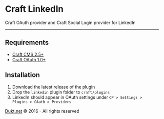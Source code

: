 # Craft LinkedIn

Craft OAuth provider and Craft Social Login provider for LinkedIn

-------------------------------------------

## Requirements

- [Craft CMS 2.5+](https://craftcms.com/)
- [Craft OAuth 1.0+](https://dukt.net/craft/oauth)

## Installation

1. Download the latest release of the plugin
2. Drop the `linkedin` plugin folder to `craft/plugins`
3. LinkedIn should appear in OAuth settings under `CP > Settings > Plugins > OAuth > Providers`

[Dukt.net](https://dukt.net/) © 2016 - All rights reserved